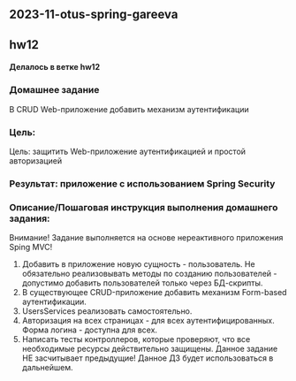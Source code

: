 ## 2023-11-otus-spring-gareeva

## hw12

#### Делалось в ветке hw12

### Домашнее задание

В CRUD Web-приложение добавить механизм аутентификации

### Цель:

Цель: защитить Web-приложение аутентификацией и простой авторизацией

### Результат: приложение с использованием Spring Security

### Описание/Пошаговая инструкция выполнения домашнего задания:

Внимание! Задание выполняется на основе нереактивного приложения Sping MVC!

1. Добавить в приложение новую сущность - пользователь. Не обязательно реализовывать методы по созданию пользователей -
   допустимо добавить пользователей только через БД-скрипты.
2. В существующее CRUD-приложение добавить механизм Form-based аутентификации.
3. UsersServices реализовать самостоятельно.
4. Авторизация на всех страницах - для всех аутентифицированных. Форма логина - доступна для всех.
5. Написать тесты контроллеров, которые проверяют, что все необходимые ресурсы действительно защищены. Данное задание НЕ
   засчитывает предыдущие!
   Данное ДЗ будет использоваться в дальнейшем.
